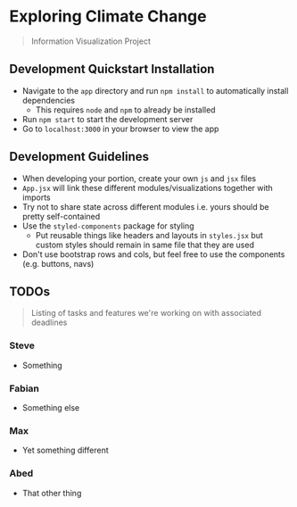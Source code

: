 # Exploring Climate Change
> Information Visualization Project

## Development Quickstart Installation
* Navigate to the `app` directory and run `npm install` to automatically install dependencies
  * This requires `node` and `npm` to already be installed
* Run `npm start` to start the development server
* Go to `localhost:3000` in your browser to view the app

## Development Guidelines
* When developing your portion, create your own `js` and `jsx` files
* `App.jsx` will link these different modules/visualizations together with imports
* Try not to share state across different modules i.e. yours should be pretty self-contained
* Use the `styled-components` package for styling
  * Put reusable things like headers and layouts in `styles.jsx` but custom styles should remain in same file that they are used
* Don't use bootstrap rows and cols, but feel free to use the components (e.g. buttons, navs)

## TODOs
> Listing of tasks and features we're working on with associated deadlines
### Steve
* Something
### Fabian
* Something else
### Max
* Yet something different
### Abed
* That other thing
